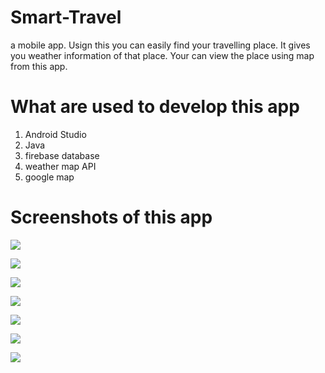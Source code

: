 # Smart-Travel

a mobile app. Usign this you can easily find your travelling place. It gives you weather information of that place. Your can view the place using map from this app.

# What are used to develop this app
1. Android Studio
2. Java
3. firebase database
4. weather map API
5. google map

# Screenshots of this app

![](1.png)

![](2.png)

![](3.png)

![](4.png)

![](5.png)

![](6.png)

![](7.png)
